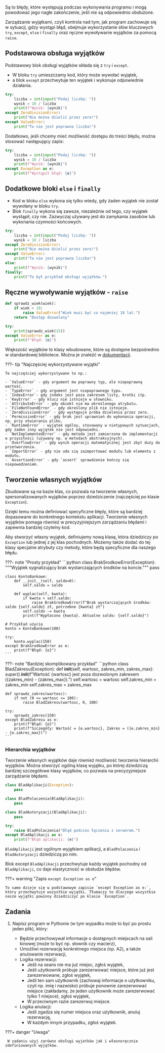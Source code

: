 Są to błędy, które występują podczas wykonywania programu i mogą powodować jego nagłe zakończenie, jeśli nie są odpowiednio obsłużone.

Zarządzanie wyjątkami, czyli kontrola nad tym, jak program zachowuje się w sytuacji, gdzy wystąpi błąd, obejmuje wykorzystanie słów kluczowych `try`, `except`, `else` i `finally` oraz ręczne wywoływanie wyjątków za pomocą `raise`.

## Podstawowa obsługa wyjątków

Podstawowy blok obsługi wyjątków składa się z `try` i `except`. 

- W bloku `try` umieszczamy kod, który może wywołać wyjątek,
- a blok `except` przechwytuje ten wyjątek i wykonuje odpowiednie działania.

```python
try:
    liczba = int(input("Podaj liczbę: "))
    wynik = 10 / liczba
    print(f"Wynik: {wynik}")
except ZeroDivisionError:
    print("Nie można dzielić przez zero!")
except ValueError:
    print("To nie jest poprawna liczba!")
```

Dodatkowo, jeśli chcemy mieć możliwość dostępu do treści błędu, można stosować następujący zapis:

```python
try:
    liczba = int(input("Podaj liczbę: "))
    wynik = 10 / liczba
    print(f"Wynik: {wynik}")
except Exception as e:
    print(f"Wystąpił błąd: {e}")
```

## Dodatkowe bloki `else` i `finally`

- Kod w bloku `else` wykona się tylko wtedy, gdy żaden wyjątek nie został wywołany w bloku `try`.
- Blok `finally` wykona się zawsze, niezależnie od tego, czy wyjątek wystąpił, czy nie. Zazwyczaj używany jest do zamykania zasobów lub wykonania czynności końcowych.

```python
try:
    liczba = int(input("Podaj liczbę: "))
    wynik = 10 / liczba
except ZeroDivisionError:
    print("Nie można dzielić przez zero!")
except ValueError:
    print("To nie jest poprawna liczba!")
else:
    print(f"Wynik: {wynik}")
finally:
    print("To był przykład obsługi wyjątków.")
```

## Ręczne wywoływanie wyjątków - `raise`

```python
def sprawdz_wiek(wiek):
    if wiek < 18:
        raise ValueError("Wiek musi być co najmniej 18 lat.")
    return "Dostęp dozwolony"

try:
    print(sprawdz_wiek(15))
except ValueError as e:
    print(f"Błąd: {e}")
```

Większość wyjątków to klasy wbudowane, które są dostępne bezpośrednio w standardowej bibliotece. Można je znaleźć w [dokumentacji](https://docs.python.org/3/library/exceptions.html#).

???- tip "Najczęściej wykorzystywane wyjątki"

    Te najczęściej wykorzystywane to np.:

    - `ValueError` - gdy argument ma poprawny typ, ale niepoprawną wartość.
    - `TypeError` - gdy argument jest niepoprawnego typu.
    - `IndexError`- gdy indeks jest poza zakresem listy, krotki itp.
    - `KeyError` - gdy klucz nie istnieje w słowniku.
    - `AttributeError` - gdy obiekt nie ma określonego atrybutu.
    - `FileNotFoundError` - gdy określony plik nie istnieje.
    - `ZeroDivisionError` - gdy występuje próba dzielenia przez zero.
    - `PermissionError` - gdy brak jest uprawnień do wykonania operacji, np. przy otwieraniu pliku.
    - `RuntimeError` - wyjątek ogólny, stosowany w nietypowych sytuacjach, gdy żaden inny wyjątek nie jest odpowiedni.
    - `NotImplementedError` - gdy metoda jest zamierzona do implementacji w przyszłości (używany np. w metodach abstrakcyjnych).
    - `OverflowError` - gdy wynik operacji matematycznej jest zbyt duży do przetworzenia.
    - `ImportError` - gdy nie uda się zaimportować modułu lub elementu z modułu.
    - `AssertionError` - gdy `assert` sprawdzenie kończy się niepowodzeniem.

## Tworzenie własnych wyjątków

Zbudowane są na bazie klas, co pozwala na tworzenie własnych, spersonalizowanych wyjątków poprzez dziedziczenie (najczęściej po klasie `Exception`).

Dzięki temu można definiować specyficzne błędy, które są bardziej dopasowane do konkretnego kontekstu aplikacji. Tworzenie własnych wyjątków pomaga również w precyzyjniejszym zarządzaniu błędami i zapewnia bardziej czytelny kod.

Aby stworzyć własny wyjątek, definiujemy nową klasę, która dziedziczy po `Exception` lub jednej z jej klas pochodnych. Możemy także dodać do tej klasy specjalne atrybuty czy metody, które będą specyficzne dla naszego błędu.

???- note "Prosty przykład"
    ```python
    class BrakSrodkowError(Exception):
        """Wyjątek sygnalizujący brak wystarczających środków na koncie."""
        pass
    
    class KontoBankowe:
        def __init__(self, saldo=0):
            self.saldo = saldo
    
        def wyplac(self, kwota):
            if kwota > self.saldo:
                raise BrakSrodkowError(f"Brak wystarczających środków: saldo {self.saldo} zł, potrzebne {kwota} zł")
            self.saldo -= kwota
            print(f"Wypłacono {kwota}. Aktualne saldo: {self.saldo}")
    
    # Przykład użycia
    konto = KontoBankowe(100)
    
    try:
        konto.wyplac(150)
    except BrakSrodkowError as e:
        print(f"Błąd: {e}")
    ```
???- note "Bardziej skomplikowany przykład"
    ```python
    class BladZakresu(Exception):
        def __init__(self, wartosc, zakres_min, zakres_max):
            super().__init__(f"Wartość {wartosc} jest poza dozwolonym zakresem ({zakres_min} - {zakres_max}).")
            self.wartosc = wartosc
            self.zakres_min = zakres_min
            self.zakres_max = zakres_max
    
    def sprawdz_zakres(wartosc):
        if not (0 <= wartosc <= 100):
            raise BladZakresu(wartosc, 0, 100)
    
    try:
        sprawdz_zakres(150)
    except BladZakresu as e:
        print(f"Błąd: {e}")
        print(f"Szczegóły: Wartość = {e.wartosc}, Zakres = ({e.zakres_min} - {e.zakres_max})")
    ```

### Hierarchia wyjątków

Tworzenie własnych wyjątków daje również możliwość tworzenia hierarchii wyjątków. Można stworzyć ogólną klasę wyjątku, po której dziedziczą bardziej szczegółowe klasy wyjątków, co pozwala na precyzyjniejsze zarządzanie błędami.

```python
class BladAplikacji(Exception):
    pass

class BladPolaczenia(BladAplikacji):
    pass

class BladAutoryzacji(BladAplikacji):
    pass

try:
    raise BladPolaczenia("Błąd podczas łączenia z serwerem.")
except BladAplikacji as e:
    print(f"Błąd aplikacji: {e}")
```

`BladAplikacji` jest ogólnym wyjątkiem aplikacji, a `BladPolaczenia` i `BladAutoryzacji` dziedziczą po nim.

Blok except `BladAplikacji` przechwytuje każdy wyjątek pochodny od `BladAplikacji`, co daje elastyczność w obsłudze błędów.

???+ warning "Zapis `except Exception as e`" 
    
    To samo dzieje się w podstawowym zapisie `except Exception as e:`, który przechwytuje wszystkie wyjątki. Tłumaczy to dlaczego wszystkie nasze wyjątki powinny dziedziczyć po klasie `Exception`.

## Zadania

1. Napisz program w Pythonie (w tym wypadku może to być po prostu jeden plik), który:

    - Będzie przechowywał informacje o dostępnych miejscach na sali kinowej (może to być np. słownik czy macierz),
    - Umożliwi rezerwację konkretnego miejsca (np. A2), a także anulowanie rezerwacji,
    - Logika rezerwacji:
        - Jeśli na seans nie ma już miejsc, zgłoś wyjątek,
        - Jeśli użytkownik próbuje zarezerwować miejsce, które już jest zarezerwowane, zgłoś wyjątek,
        - Jeśli ten sam użytkownik (zachowaj informacje o użytkowniku, czyli np. imię i nazwisko) próbuje ponownie zarezerwować miejsce (zakładamy, że jeden użytkownik może zarezerwować tylko 1 miejsce), zgłoś wyjątek,
        - W przeciwnym razie zarezerwuj miejsce.
    - Logika anulacji:
        - Jeśli zgadza się numer miejsca oraz użytkownik, anuluj rezerwację,
        - W każdym innym przypadku, zgłoś wyjątek.

???+ danger "Uwaga"
    
     W zadaniu użyj zarówno obsługi wyjatków jak i własnoręcznie zdefiniowanych wyjątków.
